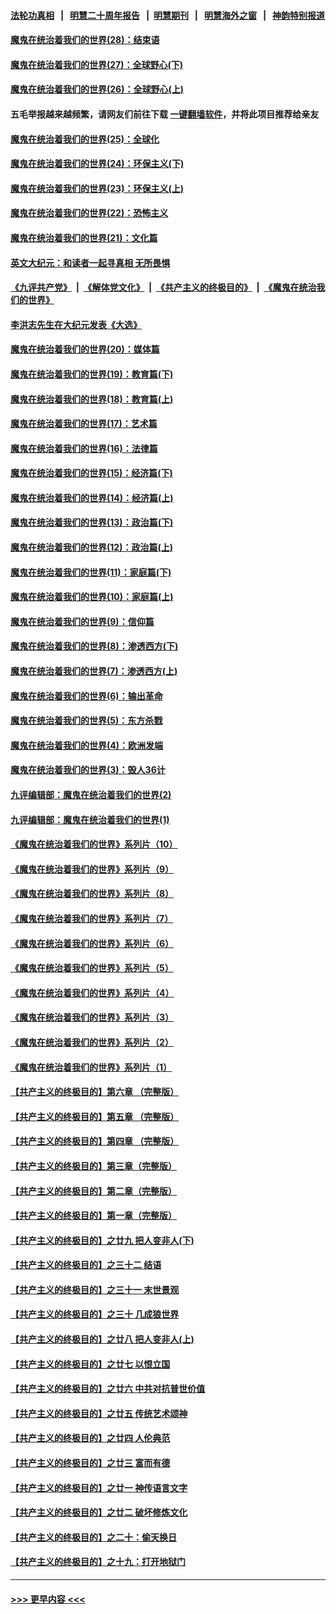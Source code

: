 #### [法轮功真相](https://github.com/gfw-breaker/truth/blob/master/README.md?t=0) &nbsp;&nbsp;|&nbsp;&nbsp; [明慧二十周年报告](https://github.com/gfw-breaker/mh-reports/blob/master/README.md?t=0) &nbsp;&nbsp;|&nbsp;&nbsp;[明慧期刊](https://github.com/gfw-breaker/mh-qikan) &nbsp;&nbsp;|&nbsp;&nbsp; [明慧海外之窗](https://github.com/gfw-breaker/mh-news/blob/master/README.md?t=0) &nbsp;&nbsp;|&nbsp;&nbsp; [神韵特别报道](https://github.com/gfw-breaker/mh-news/blob/master/shenyun.md?t=0)
#### [魔鬼在统治着我们的世界(28)：结束语](../pages/nsc422/n10936246.md?t=07071201) 
#### [魔鬼在统治着我们的世界(27)：全球野心(下)](../pages/nsc422/n10928319.md?t=07071201) 
#### [魔鬼在统治着我们的世界(26)：全球野心(上)](../pages/nsc422/n10900318.md?t=07071201) 
#### 五毛举报越来越频繁，请网友们前往下载 [一键翻墙软件](https://github.com/gfw-breaker/ssr-accounts)，并将此项目推荐给亲友
#### [魔鬼在统治着我们的世界(25)：全球化](../pages/nsc422/n10788205.md?t=07071201) 
#### [魔鬼在统治着我们的世界(24)：环保主义(下)](../pages/nsc422/n10695307.md?t=07071201) 
#### [魔鬼在统治着我们的世界(23)：环保主义(上)](../pages/nsc422/n10688613.md?t=07071201) 
#### [魔鬼在统治着我们的世界(22)：恐怖主义](../pages/nsc422/n10614727.md?t=07071201) 
#### [魔鬼在统治着我们的世界(21)：文化篇](../pages/nsc422/n10597706.md?t=07071201) 
#### [英文大纪元：和读者一起寻真相 无所畏惧](../pages/nsc422/n12542027.md?t=07071201) 
#### [《九评共产党》](https://github.com/begood0513/9ping.md/blob/master/README.md) &nbsp;|&nbsp; [《解体党文化》](../../../../jtdwh.md/blob/master/README.md)  &nbsp;|&nbsp; [《共产主义的终极目的》](../../../../gczydzjmd.md/blob/master/README.md) &nbsp;|&nbsp; [《魔鬼在统治我们的世界》](../../../../mgztzwmdsj.md/blob/master/README.md) 
#### [李洪志先生在大纪元发表《大选》](../pages/nsc422/n12534746.md?t=07071201) 
#### [魔鬼在统治着我们的世界(20)：媒体篇](../pages/nsc422/n10586579.md?t=07071201) 
#### [魔鬼在统治着我们的世界(19)：教育篇(下)](../pages/nsc422/n10564808.md?t=07071201) 
#### [魔鬼在统治着我们的世界(18)：教育篇(上)](../pages/nsc422/n10526970.md?t=07071201) 
#### [魔鬼在统治着我们的世界(17)：艺术篇](../pages/nsc422/n10499093.md?t=07071201) 
#### [魔鬼在统治着我们的世界(16)：法律篇](../pages/nsc422/n10485969.md?t=07071201) 
#### [魔鬼在统治着我们的世界(15)：经济篇(下)](../pages/nsc422/n10469975.md?t=07071201) 
#### [魔鬼在统治着我们的世界(14)：经济篇(上)](../pages/nsc422/n10457370.md?t=07071201) 
#### [魔鬼在统治着我们的世界(13)：政治篇(下)](../pages/nsc422/n10448270.md?t=07071201) 
#### [魔鬼在统治着我们的世界(12)：政治篇(上)](../pages/nsc422/n10444576.md?t=07071201) 
#### [魔鬼在统治着我们的世界(11)：家庭篇(下)](../pages/nsc422/n10440961.md?t=07071201) 
#### [魔鬼在统治着我们的世界(10)：家庭篇(上)](../pages/nsc422/n10435448.md?t=07071201) 
#### [魔鬼在统治着我们的世界(9)：信仰篇](../pages/nsc422/n10432159.md?t=07071201) 
#### [魔鬼在统治着我们的世界(8)：渗透西方(下)](../pages/nsc422/n10429603.md?t=07071201) 
#### [魔鬼在统治着我们的世界(7)：渗透西方(上)](../pages/nsc422/n10426013.md?t=07071201) 
#### [魔鬼在统治着我们的世界(6)：输出革命](../pages/nsc422/n10421536.md?t=07071201) 
#### [魔鬼在统治着我们的世界(5)：东方杀戮](../pages/nsc422/n10417707.md?t=07071201) 
#### [魔鬼在统治着我们的世界(4)：欧洲发端](../pages/nsc422/n10414890.md?t=07071201) 
#### [魔鬼在统治着我们的世界(3)：毁人36计](../pages/nsc422/n10411583.md?t=07071201) 
#### [九评编辑部：魔鬼在统治着我们的世界(2)](../pages/nsc422/n10410036.md?t=07071201) 
#### [九评编辑部：魔鬼在统治着我们的世界(1)](../pages/nsc422/n10406825.md?t=07071201) 
#### [《魔鬼在统治着我们的世界》系列片（10）](../pages/nsc422/n12292670.md?t=07071201) 
#### [《魔鬼在统治着我们的世界》系列片（9）](../pages/nsc422/n12290859.md?t=07071201) 
#### [《魔鬼在统治着我们的世界》系列片（8）](../pages/nsc422/n12287445.md?t=07071201) 
#### [《魔鬼在统治着我们的世界》系列片（7）](../pages/nsc422/n12283425.md?t=07071201) 
#### [《魔鬼在统治着我们的世界》系列片（6）](../pages/nsc422/n12282314.md?t=07071201) 
#### [《魔鬼在统治着我们的世界》系列片（5）](../pages/nsc422/n12281419.md?t=07071201) 
#### [《魔鬼在统治着我们的世界》系列片（4）](../pages/nsc422/n12274024.md?t=07071201) 
#### [《魔鬼在统治着我们的世界》系列片（3）](../pages/nsc422/n12271322.md?t=07071201) 
#### [《魔鬼在统治着我们的世界》系列片（2）](../pages/nsc422/n12269049.md?t=07071201) 
#### [《魔鬼在统治着我们的世界》系列片（1）](../pages/nsc422/n12267575.md?t=07071201) 
#### [【共产主义的终极目的】第六章 （完整版）](../pages/nsc422/n11428913.md?t=07071201) 
#### [【共产主义的终极目的】第五章 （完整版）](../pages/nsc422/n11428912.md?t=07071201) 
#### [【共产主义的终极目的】第四章 （完整版）](../pages/nsc422/n11428907.md?t=07071201) 
#### [【共产主义的终极目的】第三章（完整版）](../pages/nsc422/n11428848.md?t=07071201) 
#### [【共产主义的终极目的】第二章（完整版）](../pages/nsc422/n11428831.md?t=07071201) 
#### [【共产主义的终极目的】第一章（完整版）](../pages/nsc422/n11417651.md?t=07071201) 
#### [【共产主义的终极目的】之廿九 把人变非人(下)](../pages/nsc422/n11344140.md?t=07071201) 
#### [【共产主义的终极目的】之三十二 结语](../pages/nsc422/n11360535.md?t=07071201) 
#### [【共产主义的终极目的】之三十一 末世景观](../pages/nsc422/n11351129.md?t=07071201) 
#### [【共产主义的终极目的】之三十 几成狼世界](../pages/nsc422/n11348280.md?t=07071201) 
#### [【共产主义的终极目的】之廿八 把人变非人(上)](../pages/nsc422/n11340492.md?t=07071201) 
#### [【共产主义的终极目的】之廿七 以恨立国](../pages/nsc422/n11336944.md?t=07071201) 
#### [【共产主义的终极目的】之廿六 中共对抗普世价值](../pages/nsc422/n11324785.md?t=07071201) 
#### [【共产主义的终极目的】之廿五 传统艺术颂神](../pages/nsc422/n11296396.md?t=07071201) 
#### [【共产主义的终极目的】之廿四 人伦典范](../pages/nsc422/n11296397.md?t=07071201) 
#### [【共产主义的终极目的】之廿三 富而有德](../pages/nsc422/n11283598.md?t=07071201) 
#### [【共产主义的终极目的】之廿一 神传语言文字](../pages/nsc422/n11263265.md?t=07071201) 
#### [【共产主义的终极目的】之廿二 破坏修炼文化](../pages/nsc422/n11245728.md?t=07071201) 
#### [【共产主义的终极目的】之二十：偷天换日](../pages/nsc422/n11238846.md?t=07071201) 
#### [【共产主义的终极目的】之十九：打开地狱门](../pages/nsc422/n11206376.md?t=07071201) 

----
#### [ >>> 更早内容 <<< ](../indexes/nsc422-earlier.md)
